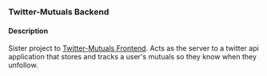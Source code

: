 ### Twitter-Mutuals Backend

#### Description

Sister project to [Twitter-Mutuals Frontend](https://github.com/gonzur/twit-mutuals-fe). Acts as the server to a twitter api 
application that stores and tracks a user's mutuals so they know when they unfollow. 